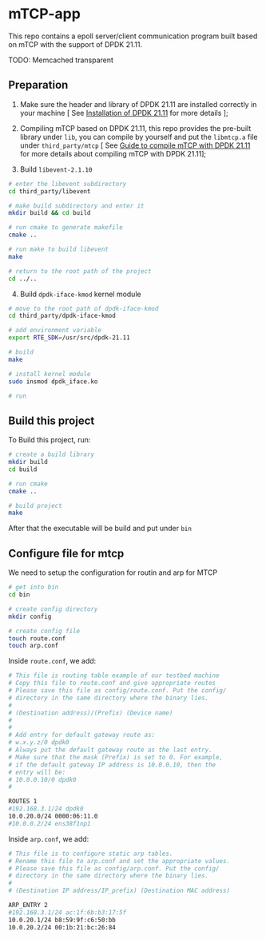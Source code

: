 # mTCP-app

This repo contains a epoll server/client communication program built based on mTCP with the support of DPDK 21.11.

TODO: Memcached transparent

## Preparation

1. Make sure the header and library of DPDK 21.11 are installed correctly in your machine [ See <a href="https://zobinhuang.github.io/sec_learning/Tech_System_And_Network/DPDK_1_Installation/">Installation of DPDK 21.11</a> for more details ];

2. Compiling mTCP based on DPDK 21.11, this repo provides the pre-built library under `lib`, you can compile by yourself and put the `libmtcp.a` file under `third_party/mtcp` [ See <a href="https://zobinhuang.github.io/sec_learning/Tech_System_And_Network/DPDK_mTCP_Compiled/index.html">Guide to compile mTCP with DPDK 21.11</a> for more details about compiling mTCP with DPDK 21.11]; 

3. Build `libevent-2.1.10`

```bash
# enter the libevent subdirectory
cd third_party/libevent

# make build subdirectory and enter it
mkdir build && cd build

# run cmake to generate makefile
cmake ..

# run make to build libevent
make

# return to the root path of the project
cd ../..
```

4. Build `dpdk-iface-kmod` kernel module

```bash
# move to the root path of dpdk-iface-kmod
cd third_party/dpdk-iface-kmod

# add environment variable
export RTE_SDK=/usr/src/dpdk-21.11

# build
make

# install kernel module
sudo insmod dpdk_iface.ko

# run 
```

## Build this project

To Build this project, run:

```bash
# create a build library
mkdir build
cd build

# run cmake
cmake ..

# build project
make
```

After that the executable will be build and put under `bin`

## Configure file for mtcp

We need to setup the configuration for routin and arp for MTCP

```bash
# get into bin
cd bin

# create config directory
mkdir config

# create config file
touch route.conf
touch arp.conf
```

Inside `route.conf`, we add:

```bash
# This file is routing table example of our testbed machine
# Copy this file to route.conf and give appropriate routes
# Please save this file as config/route.conf. Put the config/
# directory in the same directory where the binary lies.
#
# (Destination address)/(Prefix) (Device name)
#
#
# Add entry for default gateway route as:
# w.x.y.z/0 dpdk0
# Always put the default gateway route as the last entry.
# Make sure that the mask (Prefix) is set to 0. For example,
# if the default gateway IP address is 10.0.0.10, then the
# entry will be:
# 10.0.0.10/0 dpdk0
#

ROUTES 1
#192.168.3.1/24 dpdk0
10.0.20.0/24 0000:06:11.0
#10.0.0.2/24 ens38f1np1
```

Inside `arp.conf`, we add:

```bash
# This file is to configure static arp tables.
# Rename this file to arp.conf and set the appropriate values.
# Please save this file as config/arp.conf. Put the config/
# directory in the same directory where the binary lies.
#
# (Destination IP address/IP_prefix) (Destination MAC address)

ARP_ENTRY 2
#192.168.3.1/24 ac:1f:6b:b3:17:5f
10.0.20.1/24 b8:59:9f:c6:50:bb
10.0.20.2/24 00:1b:21:bc:26:84
```